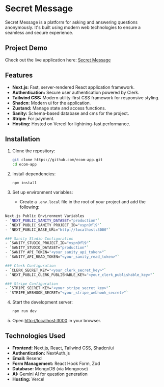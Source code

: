 # Secret Message

Secret Message is a platform for asking and answering questions anonymously. It's built using modern web technologies to ensure a seamless and secure experience.

## Project Demo

Check out the live application here: [Secret Message](https://secretmessage-sigma-flame.vercel.app/)
## Features

*   **Next.js:** Fast, server-rendered React application framework.
*   **Authentication:** Secure user authentication powered by Clerk.
*   **Tailwind CSS:** Modern utility-first CSS framework for responsive styling.
*   **Shadcn:** Modern ui for the application.
*   **Zustand:** Manage state and access functions.
*   **Sanity:** Schema-based database and cms for the project.
*   **Stripe:** For payment.
*   **Hosting:** Hosted on Vercel for lightning-fast performance.


## Installation

1.  Clone the repository:

    ```bash
    git clone https://github.com/ecom-app.git
    cd ecom-app
    ```
2.  Install dependencies:

    ```bash
    npm install
    ```
3.  Set up environment variables:
    *   Create a `.env.local` file in the root of your project and add the following:

```bash
Next.js Public Environment Variables
- `NEXT_PUBLIC_SANITY_DATASET="production"`
- `NEXT_PUBLIC_SANITY_PROJECT_ID="vspn9fl9"`
- `NEXT_PUBLIC_BASE_URL="http://localhost:3000"`

### Sanity Studio Configuration
- `SANITY_STUDIO_PROJECT_ID="vspn9fl9"`
- `SANITY_STUDIO_DATASET="production"`
- `SANITY_API_TOKEN="<your_sanity_api_token>"`
- `SANITY_API_READ_TOKEN="<your_sanity_read_token>"`

### Clerk Configuration
- `CLERK_SECRET_KEY="<your_clerk_secret_key>"`
- `NEXT_PUBLIC_CLERK_PUBLISHABLE_KEY="<your_clerk_publishable_key>"`

### Stripe Configuration
- `STRIPE_SECRET_KEY="<your_stripe_secret_key>"`
- `STRIPE_WEBHOOK_SECRET="<your_stripe_webhook_secret>"`
```

4.  Start the development server:

    ```bash
    npm run dev
    ```
5.  Open [http://localhost:3000](http://localhost:3000) in your browser.

## Technologies Used

*   **Frontend:** Next.js, React, Tailwind CSS, Shadcn/ui
*   **Authentication:** NextAuth.js
*   **Email:** Resend
*   **Form Management:** React Hook Form, Zod
*   **Database:** MongoDB (via Mongoose)
*   **AI:** Gemini AI for question generation
*   **Hosting:** Vercel

